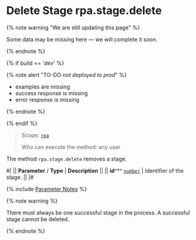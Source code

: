 # Delete Stage rpa.stage.delete

{% note warning "We are still updating this page" %}

Some data may be missing here — we will complete it soon.

{% endnote %}

{% if build == 'dev' %}

{% note alert "TO-DO _not deployed to prod_" %}

- examples are missing
- success response is missing
- error response is missing

{% endnote %}

{% endif %}

> Scope: [`rpa`](../../../scopes/permissions.md)
>
> Who can execute the method: any user

The method `rpa.stage.delete` removes a stage.

#|
|| **Parameter** / **Type** | **Description** ||
|| **id**^*^ 
[`number`](../../../data-types.md) | Identifier of the stage. ||
|#

{% include [Parameter Notes](../../../../_includes/required.md) %}

{% note warning %}

There must always be one successful stage in the process. A successful stage cannot be deleted.

{% endnote %}